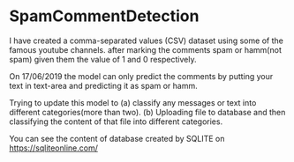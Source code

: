# SpamCommentDetection

I have created a comma-separated values (CSV) dataset using some of the famous youtube channels.
after marking the comments spam or hamm(not spam) given them the value of 1 and 0 respectively.

On 17/06/2019 the model can only predict the comments by putting your text in text-area and predicting it as spam or hamm.

Trying to update this model to (a) classify any messages or text into different categories(more than two). (b) Uploading file to database and then classifying the content of that file into different categories.

You can see the content of database created by SQLITE on https://sqliteonline.com/ 
